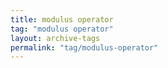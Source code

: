 ```yaml
---
title: modulus operator
tag: "modulus operator"
layout: archive-tags
permalink: "tag/modulus-operator"
---
```

